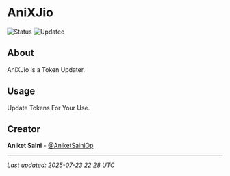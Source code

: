 # AniXJio

![Status](https://img.shields.io/badge/Status-Active-green)
![Updated](https://img.shields.io/badge/Updated-202507/23/250707/23/2523-blue)

## About

AniXJio is a Token Updater.
## Usage

Update Tokens For Your Use.

## Creator

**Aniket Saini** - [@AniketSainiOp](https://github.com/AniketSainiOp)

---

*Last updated: 2025-07-23 22:28 UTC*
